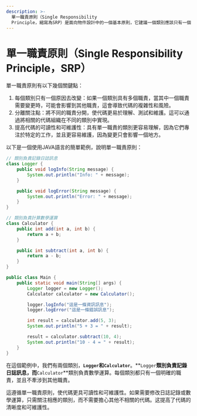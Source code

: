 ```yaml
---
description: >-
  單一職責原則（Single Responsibility
  Principle，縮寫為SRP）是面向物件設計中的一個基本原則，它建議一個類別應該只有一個單一的職責或功能，即一個類別應該只負責一個特定的工作。這個原則旨在確保類別保持簡單、易於理解和容易維護。
---
```


# 單一職責原則（Single Responsibility Principle，SRP）

單一職責原則有以下幾個關鍵點：

1. 每個類別只有一個原因去改變：如果一個類別具有多個職責，當其中一個職責需要變更時，可能會影響到其他職責，這會導致代碼的複雜性和風險。
2. 分離關注點：將不同的職責分開，使代碼更易於理解、測試和維護。這可以通過將相關的代碼組織在不同的類別中實現。
3. 提高代碼的可讀性和可維護性：具有單一職責的類別更容易理解，因為它們專注於特定的工作，並且更容易維護，因為變更只會影響一個地方。

以下是一個使用JAVA語言的簡單範例，說明單一職責原則：

```java
// 類別負責記錄日誌訊息
class Logger {
    public void logInfo(String message) {
        System.out.println("Info: " + message);
    }

    public void logError(String message) {
        System.out.println("Error: " + message);
    }
}

// 類別負責計算數學運算
class Calculator {
    public int add(int a, int b) {
        return a + b;
    }

    public int subtract(int a, int b) {
        return a - b;
    }
}

public class Main {
    public static void main(String[] args) {
        Logger logger = new Logger();
        Calculator calculator = new Calculator();

        logger.logInfo("這是一條資訊訊息");
        logger.logError("這是一條錯誤訊息");

        int result = calculator.add(5, 3);
        System.out.println("5 + 3 = " + result);

        result = calculator.subtract(10, 4);
        System.out.println("10 - 4 = " + result);
    }
}
```

在這個範例中，我們有兩個類別，**`Logger`和`Calculator`**。\*\*`Logger`**類別負責記錄日誌訊息，而**`Calculator`\*\*類別負責數學運算。每個類別都只有一個明確的職責，並且不牽涉到其他職責。

這遵循單一職責原則，使代碼更具可讀性和可維護性。如果需要修改日誌記錄或數學運算，只需關注相應的類別，而不需要擔心其他不相關的代碼。这提高了代碼的清晰度和可維護性。
